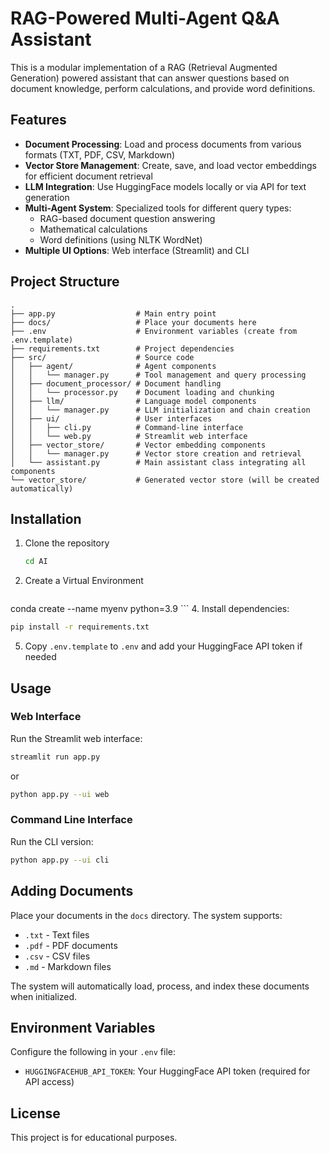 # RAG-Powered Multi-Agent Q&A Assistant

This is a modular implementation of a RAG (Retrieval Augmented Generation) powered assistant that can answer questions based on document knowledge, perform calculations, and provide word definitions.

## Features

- **Document Processing**: Load and process documents from various formats (TXT, PDF, CSV, Markdown)
- **Vector Store Management**: Create, save, and load vector embeddings for efficient document retrieval
- **LLM Integration**: Use HuggingFace models locally or via API for text generation
- **Multi-Agent System**: Specialized tools for different query types:
  - RAG-based document question answering
  - Mathematical calculations
  - Word definitions (using NLTK WordNet)
- **Multiple UI Options**: Web interface (Streamlit) and CLI

## Project Structure

```
.
├── app.py                  # Main entry point
├── docs/                   # Place your documents here
├── .env                    # Environment variables (create from .env.template)
├── requirements.txt        # Project dependencies
├── src/                    # Source code
│   ├── agent/              # Agent components
│   │   └── manager.py      # Tool management and query processing
│   ├── document_processor/ # Document handling
│   │   └── processor.py    # Document loading and chunking
│   ├── llm/                # Language model components
│   │   └── manager.py      # LLM initialization and chain creation
│   ├── ui/                 # User interfaces
│   │   ├── cli.py          # Command-line interface
│   │   └── web.py          # Streamlit web interface
│   ├── vector_store/       # Vector embedding components
│   │   └── manager.py      # Vector store creation and retrieval
│   └── assistant.py        # Main assistant class integrating all components
└── vector_store/           # Generated vector store (will be created automatically)
```

## Installation

1. Clone the repository
   ```bash
   cd AI
   ```

2. Create a Virtual Environment
    ```bash
  conda create --name myenv python=3.9
    ```
4. Install dependencies:
   ```bash
   pip install -r requirements.txt
   ```
5. Copy `.env.template` to `.env` and add your HuggingFace API token if needed

## Usage

### Web Interface

Run the Streamlit web interface:

```bash
streamlit run app.py
```

or

```bash
python app.py --ui web
```

### Command Line Interface

Run the CLI version:

```bash
python app.py --ui cli
```

## Adding Documents

Place your documents in the `docs` directory. The system supports:
- `.txt` - Text files
- `.pdf` - PDF documents
- `.csv` - CSV files
- `.md` - Markdown files

The system will automatically load, process, and index these documents when initialized.

## Environment Variables

Configure the following in your `.env` file:

- `HUGGINGFACEHUB_API_TOKEN`: Your HuggingFace API token (required for API access)

## License

This project is for educational purposes.
